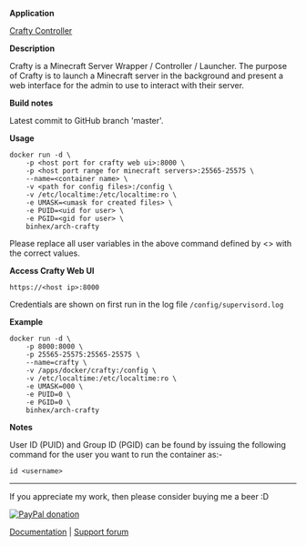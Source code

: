 **Application**

[Crafty Controller](https://craftycontrol.com/)

**Description**

Crafty is a Minecraft Server Wrapper / Controller / Launcher. The purpose of Crafty is to launch a Minecraft server in the background and present a web interface for the admin to use to interact with their server.

**Build notes**

Latest commit to GitHub branch 'master'.

**Usage**
```
docker run -d \
    -p <host port for crafty web ui>:8000 \
    -p <host port range for minecraft servers>:25565-25575 \
    --name=<container name> \
    -v <path for config files>:/config \
    -v /etc/localtime:/etc/localtime:ro \
    -e UMASK=<umask for created files> \
    -e PUID=<uid for user> \
    -e PGID=<gid for user> \
    binhex/arch-crafty
```

Please replace all user variables in the above command defined by <> with the correct values.

**Access Crafty Web UI**

`https://<host ip>:8000`

Credentials are shown on first run in the log file ```/config/supervisord.log```

**Example**
```
docker run -d \
    -p 8000:8000 \
    -p 25565-25575:25565-25575 \
    --name=crafty \
    -v /apps/docker/crafty:/config \
    -v /etc/localtime:/etc/localtime:ro \
    -e UMASK=000 \
    -e PUID=0 \
    -e PGID=0 \
    binhex/arch-crafty
```

**Notes**

User ID (PUID) and Group ID (PGID) can be found by issuing the following command for the user you want to run the container as:-

```
id <username>
```
___
If you appreciate my work, then please consider buying me a beer  :D

[![PayPal donation](https://www.paypal.com/en_US/i/btn/btn_donate_SM.gif)](https://www.paypal.com/cgi-bin/webscr?cmd=_s-xclick&hosted_button_id=MM5E27UX6AUU4)

[Documentation](https://github.com/binhex/documentation) | [Support forum](https://forums.unraid.net/topic/108893-support-binhex-crafty/)